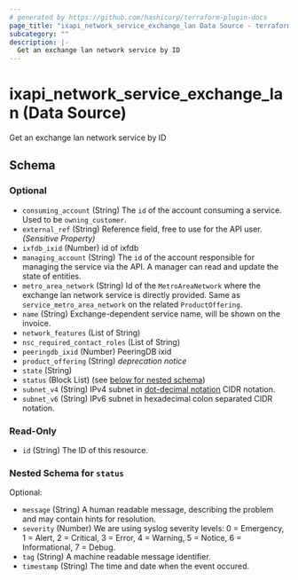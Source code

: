 ```yaml
---
# generated by https://github.com/hashicorp/terraform-plugin-docs
page_title: "ixapi_network_service_exchange_lan Data Source - terraform-provider-ixapi"
subcategory: ""
description: |-
  Get an exchange lan network service by ID
---
```


# ixapi_network_service_exchange_lan (Data Source)

Get an exchange lan network service by ID



<!-- schema generated by tfplugindocs -->
## Schema

### Optional

- `consuming_account` (String) The `id` of the account consuming a service.  Used to be `owning_customer`.
- `external_ref` (String) Reference field, free to use for the API user. *(Sensitive Property)*
- `ixfdb_ixid` (Number) id of ixfdb
- `managing_account` (String) The `id` of the account responsible for managing the service via the API. A manager can read and update the state of entities.
- `metro_area_network` (String) Id of the `MetroAreaNetwork` where the exchange lan network service is directly provided.  Same as `service_metro_area_network` on the related `ProductOffering`.
- `name` (String) Exchange-dependent service name, will be shown on the invoice.
- `network_features` (List of String)
- `nsc_required_contact_roles` (List of String)
- `peeringdb_ixid` (Number) PeeringDB ixid
- `product_offering` (String) *deprecation notice*
- `state` (String)
- `status` (Block List) (see [below for nested schema](#nestedblock--status))
- `subnet_v4` (String) IPv4 subnet in [dot-decimal notation](https://en.wikipedia.org/wiki/Dot-decimal_notation) CIDR notation.
- `subnet_v6` (String) IPv6 subnet in hexadecimal colon separated CIDR notation.

### Read-Only

- `id` (String) The ID of this resource.

<a id="nestedblock--status"></a>
### Nested Schema for `status`

Optional:

- `message` (String) A human readable message, describing the problem and may contain hints for resolution.
- `severity` (Number) We are using syslog severity levels: 0 = Emergency, 1 = Alert, 2 = Critical, 3 = Error, 4 = Warning, 5 = Notice, 6 = Informational, 7 = Debug.
- `tag` (String) A machine readable message identifier.
- `timestamp` (String) The time and date when the event occured.


